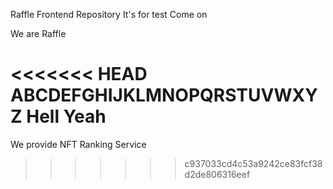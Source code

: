 Raffle Frontend Repository
It's for test
Come on

We are Raffle

<<<<<<< HEAD
ABCDEFGHIJKLMNOPQRSTUVWXYZ Hell Yeah
=======
We provide NFT Ranking Service
>>>>>>> c937033cd4c53a9242ce83fcf38d2de806316eef
